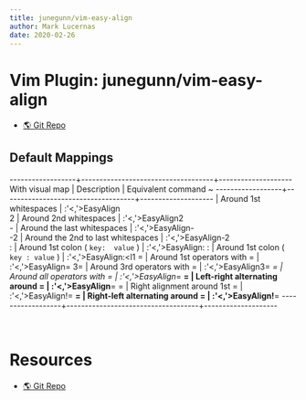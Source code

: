 ```yaml
---
title: junegunn/vim-easy-align
author: Mark Lucernas
date: 2020-02-26
---
```


# Vim Plugin: junegunn/vim-easy-align

- [🌎 Git Repo](https://github.com/junegunn/vim-easy-align)

## Default Mappings

------------------+------------------------------------+--------------------
With visual map   | Description                        | Equivalent command ~
------------------+------------------------------------+--------------------
<Enter><Space>    | Around 1st whitespaces             | :'<,'>EasyAlign\
<Enter>2<Space>   | Around 2nd whitespaces             | :'<,'>EasyAlign2\
<Enter>-<Space>   | Around the last whitespaces        | :'<,'>EasyAlign-\
<Enter>-2<Space>  | Around the 2nd to last whitespaces | :'<,'>EasyAlign-2\
<Enter>:          | Around 1st colon ( `key:  value` )   | :'<,'>EasyAlign:
<Enter><Right>:   | Around 1st colon ( `key : value` )   | :'<,'>EasyAlign:<l1
<Enter>=          | Around 1st operators with =        | :'<,'>EasyAlign=
<Enter>3=         | Around 3rd operators with =        | :'<,'>EasyAlign3=
<Enter>*=         | Around all operators with =        | :'<,'>EasyAlign*=
<Enter>**=        | Left-right alternating around =    | :'<,'>EasyAlign**=
<Enter><Enter>=   | Right alignment around 1st =       | :'<,'>EasyAlign!=
<Enter><Enter>**= | Right-left alternating around =    | :'<,'>EasyAlign!**=
------------------+------------------------------------+--------------------

<br>

# Resources

- [🌎 Git Repo](https://github.com/junegunn/vim-easy-align)

